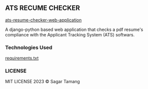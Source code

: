 ## ATS RECUME CHECKER

[ats-resume-checker-web-application](https://ats-resume-analyzer-django.onrender.com/)

A django-python based web application that checks a pdf resume's compliance with the Applicant Tracking System (ATS) softwars.

### Technologies Used 

[requirements.txt](https://github.com/SAGAR-TAMANG/ats-resume-checker-tester/blob/main/requirements.txt)

### LICENSE

MIT LICENSE 2023 © Sagar Tamang